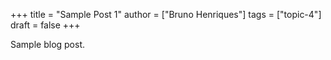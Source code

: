 +++
title = "Sample Post 1"
author = ["Bruno Henriques"]
tags = ["topic-4"]
draft = false
+++

Sample blog post.
